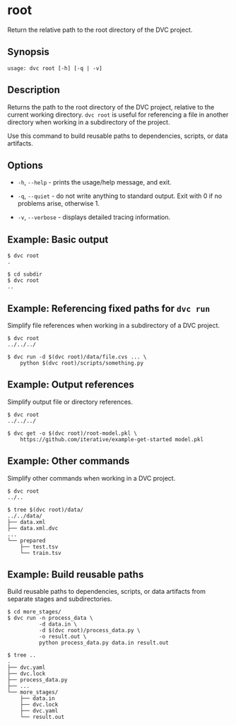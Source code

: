 # root

Return the relative path to the root directory of the <abbr>DVC project</abbr>.

## Synopsis

```usage
usage: dvc root [-h] [-q | -v]
```

## Description

Returns the path to the root directory of the <abbr>DVC project</abbr>, relative
to the current working directory. `dvc root` is useful for referencing a file
in another directory when working in a subdirectory of the project.

Use this command to build reusable paths to dependencies, scripts, or
<abbr>data artifacts</abbr>.

## Options

- `-h`, `--help` - prints the usage/help message, and exit.

- `-q`, `--quiet` - do not write anything to standard output. Exit with 0 if no
  problems arise, otherwise 1.

- `-v`, `--verbose` - displays detailed tracing information.

## Example: Basic output

```dvc
$ dvc root
.

$ cd subdir
$ dvc root
..
```

## Example: Referencing fixed paths for `dvc run`

Simplify file references when working in a subdirectory of a <abbr>DVC
project</abbr>.

```dvc
$ dvc root
../../../

$ dvc run -d $(dvc root)/data/file.cvs ... \
    python $(dvc root)/scripts/something.py
```

## Example: Output references

Simplify output file or directory references.

```dvc
$ dvc root
../../../

$ dvc get -o $(dvc root)/root-model.pkl \
    https://github.com/iterative/example-get-started model.pkl
```

## Example: Other commands

Simplify other commands when working in a <abbr>DVC project</abbr>.

```dvc
$ dvc root
../..

$ tree $(dvc root)/data/
../../data/
├── data.xml
├── data.xml.dvc
...
└── prepared
    ├── test.tsv
    └── train.tsv
```

## Example: Build reusable paths

Build reusable paths to dependencies, scripts, or <abbr>data artifacts</abbr>
from separate stages and subdirectories.

```dvc
$ cd more_stages/
$ dvc run -n process_data \
          -d data.in \
          -d $(dvc root)/process_data.py \
          -o result.out \
          python process_data.py data.in result.out

$ tree ..
.
├── dvc.yaml
├── dvc.lock
├── process_data.py
├── ...
└── more_stages/
    ├── data.in
    ├── dvc.lock
    ├── dvc.yaml
    └── result.out
```
